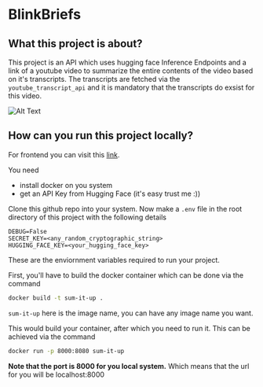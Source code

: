 # BlinkBriefs
## What this project is about?
This project is an API which uses hugging face Inference Endpoints and a link of a youtube video to summarize the entire contents of the video based on it's transcripts. The transcripts are fetched via the `youtube_transcript_api` and it is mandatory that the transcripts do exsist for this video.

![Alt Text](https://i.imgur.com/tEVDj1N.png)

## How can you run this project locally?
For frontend you can visit this [link](https://github.com/xeromola/sum-it-up-frontend).


You need
- install docker on you system
- get an API Key from Hugging Face (it's easy trust me :))

Clone this github repo into your system.
Now make a `.env` file in the root directory of this project with the following details
```
DEBUG=False
SECRET_KEY=<any_random_cryptographic_string>
HUGGING_FACE_KEY=<your_hugging_face_key>
```
These are the enviornment variables required to run your project.

First, you'll have to build the docker container which can be done via the command
```bash
docker build -t sum-it-up .
```
`sum-it-up` here is the image name, you can have any image name you want.

This would build your container, after which you need to run it. This can be achieved via the command
```bash
docker run -p 8000:8080 sum-it-up
```
**Note that the port is 8000 for you local system.** Which means that the url for you will be localhost:8000
